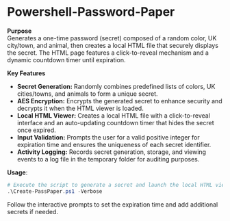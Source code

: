# Powershell-Password-Paper

**Purpose**  
Generates a one-time password (secret) composed of a random color, UK city/town, and animal, then creates a local HTML file that securely displays the secret. The HTML page features a click-to-reveal mechanism and a dynamic countdown timer until expiration.

**Key Features**  
- **Secret Generation:** Randomly combines predefined lists of colors, UK cities/towns, and animals to form a unique secret.  
- **AES Encryption:** Encrypts the generated secret to enhance security and decrypts it when the HTML viewer is loaded.  
- **Local HTML Viewer:** Creates a local HTML file with a click-to-reveal interface and an auto-updating countdown timer that hides the secret once expired.  
- **Input Validation:** Prompts the user for a valid positive integer for expiration time and ensures the uniqueness of each secret identifier.  
- **Activity Logging:** Records secret generation, storage, and viewing events to a log file in the temporary folder for auditing purposes.

**Usage**:
```powershell
# Execute the script to generate a secret and launch the local HTML viewer
.\Create-PassPaper.ps1 -Verbose
```

Follow the interactive prompts to set the expiration time and add additional secrets if needed.
